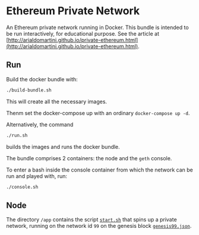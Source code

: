 Ethereum Private Network
========================

An Ethereum private network running in Docker. This bundle is intended to be run interactively, for educational purpose. See the article at [http://arialdomartini.github.io/private-ethereum.html](http://arialdomartini.github.io/private-ethereum.html).

## Run
Build the docker bundle with:

```bash
./build-bundle.sh
```

This will create all the necessary images.

Thenm set the docker-compose up with an ordinary `docker-compose up -d`.

Alternatively, the command

```bash
./run.sh
```

builds the images and runs the docker bundle.

The bundle comprises 2 containers: the node and the `geth` console.

To enter a bash inside the console container from which the network can be run and played with, run:

```bash
./console.sh
```

## Node
The directory `/app` contains the script [`start.sh`](https://github.com/arialdomartini/private-ethereum/blob/master/start.sh) that spins up a private network, running on the network id `99` on the genesis block [`genesis99.json`](https://github.com/arialdomartini/private-ethereum/blob/master/genesis99.json).



